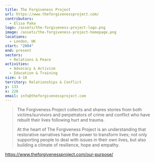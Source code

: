 ```yaml
---
title: The Forgiveness Project
url: https://www.theforgivenessproject.com/
contributors:
  - Elisa Paka
logo: /assets/the-forgiveness-project-logo.png
image: /assets/the-forgiveness-project-homepage.png
locations:
  - London, UK
start: "2004"
end: present
sectors:
  - Relations & Peace
activities:
  - Advocacy & Activism
  - Education & Training
size: 4-10
territory: Relationships & Conflict
y: 133
x: 220
email: info@theforgivenessproject.com
---
```

> The Forgiveness Project collects and shares stories from both victims/survivors and perpetrators of crime and conflict who have rebuilt their lives following hurt and trauma.
> 
> At the heart of The Forgiveness Project is an understanding that restorative narratives have the power to transform lives; not only supporting people to deal with issues in their own lives, but also building a climate of resilience, hope and empathy.

https://www.theforgivenessproject.com/our-purpose/
